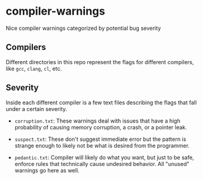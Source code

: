 # compiler-warnings
Nice compiler warnings categorized by potential bug severity

## Compilers

Different directories in this repo represent the flags for
different compilers, like ``gcc``, ``clang``, ``cl``, etc.


## Severity

Inside each different compiler is a few text files describing
the flags that fall under a certain severity.

* ``corruption.txt``: These warnings deal with issues that have
  a high probability of causing memory corruption, a crash, or
  a pointer leak.

* ``suspect.txt``: These don't suggest immediate error but the pattern
  is strange enough to likely not be what is desired from the programmer.

* ``pedantic.txt``: Compiler will likely do what you want, but just
  to be safe, enforce rules that technically cause undesired behavior.
  All "unused" warnings go here as well.


